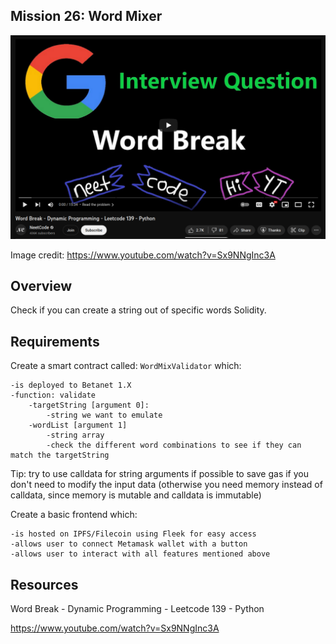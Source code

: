 ## Mission 26: Word Mixer

<img src="images/wordBreak.png" alt="wordBreak"/>

Image credit: https://www.youtube.com/watch?v=Sx9NNgInc3A

## Overview

Check if you can create a string out of specific words Solidity.

## Requirements

Create a smart contract called: `WordMixValidator` which:
        
    -is deployed to Betanet 1.X
    -function: validate
        -targetString [argument 0]:
            -string we want to emulate
        -wordList [argument 1]
            -string array 
            -check the different word combinations to see if they can match the targetString

Tip: try to use calldata for string arguments if possible to save gas if you don't need to modify the input data (otherwise you need memory instead of calldata, since memory is mutable and calldata is immutable) 
    
Create a basic frontend which:

    -is hosted on IPFS/Filecoin using Fleek for easy access
    -allows user to connect Metamask wallet with a button
    -allows user to interact with all features mentioned above

## Resources

Word Break - Dynamic Programming - Leetcode 139 - Python 

https://www.youtube.com/watch?v=Sx9NNgInc3A